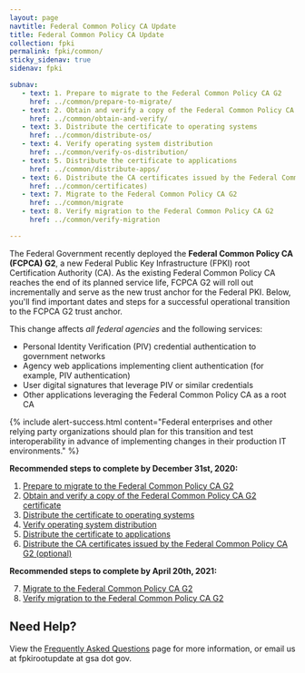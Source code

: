 ```yaml
---
layout: page
navtitle: Federal Common Policy CA Update
title: Federal Common Policy CA Update
collection: fpki
permalink: fpki/common/
sticky_sidenav: true
sidenav: fpki

subnav:
   - text: 1. Prepare to migrate to the Federal Common Policy CA G2
     href: ../common/prepare-to-migrate/
   - text: 2. Obtain and verify a copy of the Federal Common Policy CA G2 certificate
     href: ../common/obtain-and-verify/
   - text: 3. Distribute the certificate to operating systems
     href: ../common/distribute-os/
   - text: 4. Verify operating system distribution
     href: ../common/verify-os-distribution/
   - text: 5. Distribute the certificate to applications
     href: ../common/distribute-apps/
   - text: 6. Distribute the CA certificates issued by the Federal Common Policy CA G2 (optional)
     href: ../common/certificates)
   - text: 7. Migrate to the Federal Common Policy CA G2
     href: ../common/migrate
   - text: 8. Verify migration to the Federal Common Policy CA G2
     href: ../common/verify-migration

---
```


The Federal Government recently deployed the **Federal Common Policy CA (FCPCA) G2**, a new Federal Public Key Infrastructure (FPKI) root Certification Authority (CA). As the existing Federal Common Policy CA reaches the end of its planned service life, FCPCA G2 will roll out incrementally and serve as the new trust anchor for the Federal PKI. Below, you'll find important dates and steps for a successful operational transition to the FCPCA G2 trust anchor.

This change affects *all federal agencies* and the following services:

- Personal Identity Verification (PIV) credential authentication to government networks
- Agency web applications implementing client authentication (for example, PIV authentication)
- User digital signatures that leverage PIV or similar credentials
- Other applications leveraging the Federal Common Policy CA as a root CA

{% include alert-success.html content="Federal enterprises and other relying party organizations should plan for this transition and test interoperability in advance of implementing changes in their production IT environments." %} 

**Recommended steps to complete by December 31st, 2020:**

  1. [Prepare to migrate to the Federal Common Policy CA G2](../common/prepare-to-migrate/)
  2. [Obtain and verify a copy of the Federal Common Policy CA G2 certificate](../common/obtain-and-verify/)
  3. [Distribute the certificate to operating systems](../common/distribute-os/)
  4. [Verify operating system distribution](../common/verify-os-distribution/)
  5. [Distribute the certificate to applications](../common/distribute-apps/)
  6. [Distribute the CA certificates issued by the Federal Common Policy CA G2 (optional)](../common/certificates)
    
**Recommended steps to complete by April 20th, 2021:**

  7. [Migrate to the Federal Common Policy CA G2](../common/migrate)
  8. [Verify migration to the Federal Common Policy CA G2](../common/verify-migration)

## Need Help?

View the [Frequently Asked Questions](../common/faq/) page for more information, or email us at fpkirootupdate at gsa dot gov.
